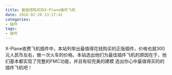 ```yaml
---
title: 最值得购买的X-Plane插件飞机
date: 2016-02-20 13:17:41
categories:
- 插件
tags:
- 插件
---
```


X-Plane收费飞机插件中，本站列举出最值得花钱购买的正版插件，价格也就300元人民币左右，做一次火车的价格。本站选出他们为最佳插件飞机的原因在于，他们基本都实现了完整的FMC功能，并且有较完美的建模
选出你心中最值得买的的插件飞机吧！
